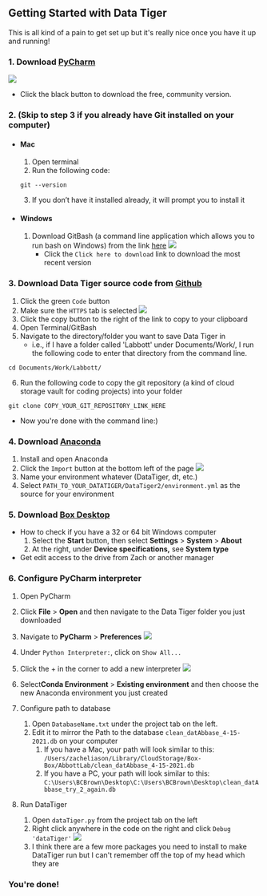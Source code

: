 ## Getting Started with Data Tiger
This is all kind of a pain to get set up but it's really nice once you have it up and running!

### 1. Download [PyCharm](https://www.jetbrains.com/pycharm/download/)
![](/images/screenshots/Screen%20Shot%202022-01-26%20at%2011.40.03%20AM.png)
- Click the black button to download the free, community version. 
### 2. (Skip to step 3 if you already have Git installed on your computer)
- #### Mac
	1. Open terminal
	2. Run the following code:
	```console
	git --version
	 ```
	3. If you don’t have it installed already, it will prompt you to install it
- #### Windows
	1. Download GitBash (a command line application which allows you to run bash on Windows) from the link [here](https://git-scm.com/download/win)
![](/images/screenshots/Screen%20Shot%202022-01-26%20at%2011.40.43%20AM.png)
		- Click the `Click here to download` link to download the most recent version
### 3. Download Data Tiger source code from [Github](https://github.com/Populustremuloides/DataTiger2)
1. Click the green `Code` button 
2. Make sure the `HTTPS` tab is selected
![](/images/screenshots/Screen%20Shot%202022-01-26%20at%2011.41.03%20AM.png)
3. Click the copy button to the right of the link to copy to your clipboard
4. Open Terminal/GitBash
5. Navigate to the directory/folder you want to save Data Tiger in 
	- i.e., if I have a folder called 'Labbott' under Documents/Work/, I run the following code to enter that directory from the command line. 
	
```console
cd Documents/Work/Labbott/
```
	
6. Run the following code to copy the git repository (a kind of cloud storage vault for coding projects) into your folder
```console
git clone COPY_YOUR_GIT_REPOSITORY_LINK_HERE
```
- Now you're done with the command line:) 
### 4. Download [Anaconda](https://www.anaconda.com/products/individual)
1. Install and open Anaconda
2. Click the `Import` button at the bottom left of the page
![](/images/screenshots/Screen%20Shot%202022-01-26%20at%201.04.39%20PM.png)
3. Name your environment whatever (DataTiger, dt, etc.)
4. Select `PATH_TO_YOUR_DATATIGER/DataTiger2/environment.yml` as the source for your environment

### 5. Download [Box Desktop](https://www.box.com/resources/downloads) 
- How to check if you have a 32 or 64 bit Windows computer
	1. Select the **Start** button, then select **Settings** > **System** > **About** 
	2. At the right, under **Device specifications,** see **System type**
- Get edit access to the drive from Zach or another manager

### 6. Configure PyCharm interpreter
1. Open PyCharm
2. Click **File** > **Open** and then navigate to the Data Tiger folder you just downloaded
3. Navigate to **PyCharm** > **Preferences**
![](/images/screenshots/Screen%20Shot%202022-01-26%20at%2011.41.51%20AM.png)
4. Under `Python Interpreter:`, click on `Show All...`
5. Click the + in the corner to add a new interpreter 
![](/images/screenshots/Screen%20Shot%202022-01-26%20at%2011.42.28%20AM.png)

6. Select**Conda Environment** > **Existing environment** and then choose the new Anaconda environment you just created
7. Configure path to database
	1. Open `DatabaseName.txt` under the project tab on the left.
	2. Edit it to mirror the Path to the database `clean_datAbbase_4-15-2021.db` on your computer
		1. If you have a Mac, your path will look similar to this: `/Users/zacheliason/Library/CloudStorage/Box-Box/AbbottLab/clean_datAbbase_4-15-2021.db`
		2. If you have a PC, your path will look similar to this: `C:\Users\BCBrown\Desktop\C:\Users\BCBrown\Desktop\clean_datAbbase_try_2_again.db`
8. Run DataTiger
	1. Open `dataTiger.py` from the project tab on the left
	2. Right click anywhere in the code on the right and click `Debug 'dataTiger'`
![](/images/screenshots/Screen%20Shot%202022-01-26%20at%2011.42.55%20AM.png)
	3. I think there are a few more packages you need to install to make DataTiger run but I can't remember off the top of my head which they are

### You're done! 